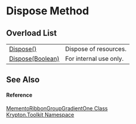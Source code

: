 # Dispose Method


## Overload List
<table>
<tr>
<td><a href="052023e9-566d-7d13-8027-b333c5864ad8.md">Dispose()</a></td>
<td>Dispose of resources.</td></tr>
<tr>
<td><a href="b9b76387-5f62-10a3-330b-8a341fe1ac07.md">Dispose(Boolean)</a></td>
<td>For internal use only.</td></tr>
</table>

## See Also


#### Reference
<a href="1b514d9f-a70a-3be1-b720-510ea75c13f7.md">MementoRibbonGroupGradientOne Class</a>  
<a href="79d2eac2-21f4-54ff-7552-b20c33c30600.md">Krypton.Toolkit Namespace</a>  
